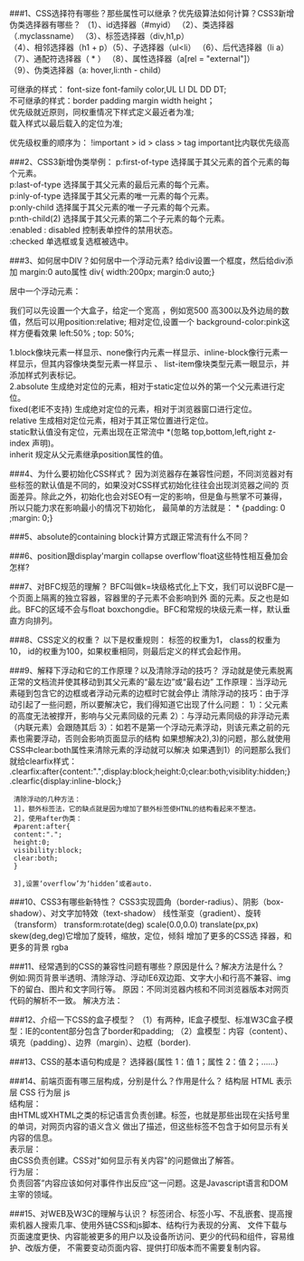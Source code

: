 ###1、CSS选择符有哪些？那些属性可以继承？优先级算法如何计算？CSS3新增伪类选择器有哪些？
  （1）、id选择器（#myid）   （2）、类选择器（.myclassname） （3）、标签选择器（div,h1,p）</br>
  （4）、相邻选择器（h1 + p）（5）、子选择器（ul<li）   （6）、后代选择器（li  a） </br>
  （7）、通配符选择器（ * ） （8）、属性选择器（a[rel = "external"]） </br>
  （9）、伪类选择器（a: hover,li:nth - child）</br>
  
  可继承的样式： font-size font-family color,UL LI DL DD DT;</br>
  不可继承的样式：border padding margin width height；</br>
  优先级就近原则，同权重情况下样式定义最近者为准;</br>
  载入样式以最后载入的定位为准;</br>
  
  优先级权重的顺序为：
  !important > id > class > tag important比内联优先级高
  
 
###2、CSS3新增伪类举例：
  p:first-of-type 选择属于其父元素的首个元素的每个元素。</br>
  p:last-of-type 选择属于其父元素的最后元素的每个元素。</br>
  p:inly-of-type 选择属于其父元素的唯一元素的每个元素。</br>
  p:only-child 选择属于其父元素的唯一子元素的每个元素。</br>
  p:nth-child(2) 选择属于其父元素的第二个子元素的每个元素。</br>
  :enabled : disabled 控制表单控件的禁用状态。</br>
  :checked 单选框或复选框被选中。</br>
  

###3、如何居中DIV？如何居中一个浮动元素?
  给div设置一个框度，然后给div添加 margin:0 auto属性
  div{ width:200px; margin:0 auto;}
  
  居中一个浮动元素：
  
  我们可以先设置一个大盒子，给定一个宽高 ，例如宽500 高300以及外边局的数值，然后可以用position:relative;
  相对定位,设置一个 background-color:pink这样方便看效果 left:50% ; top: 50%;
  
  1.block像块元素一样显示、none像行内元素一样显示、inline-block像行元素一样显示，但其内容像块类型元素一样显示 、
  list-item像块类型元素一眼显示，并添加样式列表标记。</br>
  2.absolute 生成绝对定位的元素，相对于static定位以外的第一个父元素进行定位。</br>
   fixed(老IE不支持) 生成绝对定位的元素，相对于浏览器窗口进行定位。</br>
   relative 生成相对定位元素，相对于其正常位置进行定位。</br>
   static默认值没有定位，元素出现在正常流中 *(忽略 top,bottom,left,right z-index 声明)。</br>
   inherit 规定从父元素继承position属性的值。
   
  
###4、为什么要初始化CSS样式？
     因为浏览器存在兼容性问题，不同浏览器对有些标签的默认值是不同的，如果没对CSS样式初始化往往会出现浏览器之间的
   页面差异。除此之外，初始化也会对SEO有一定的影响，但是鱼与熊掌不可兼得，所以只能力求在影响最小的情况下初始化，
   最简单的方法就是： * {padding: 0 ;margin: 0;}


###5、absolute的containing block计算方式跟正常流有什么不同？

###6、position跟display'margin collapse overflow'float这些特性相互叠加会怎样?

###7、对BFC规范的理解？
    BFC叫做k=块级格式化上下文，我们可以说BFC是一个页面上隔离的独立容器，容器里的子元素不会影响到外
    面的元素。反之也是如此。BFC的区域不会与float boxchongdie。BFC和常规的块级元素一样，默认垂直方向排列。
    
###8、CSS定义的权重？
    以下是权重规则：
       标签的权重为1，
       class的权重为10，
       id的权重为100，如果权重相同，则最后定义的样式会起作用。
    
###9、解释下浮动和它的工作原理？以及清除浮动的技巧？
    浮动就是使元素脱离正常的文档流并使其移动到其父元素的“最左边”或“最右边”
    工作原理：当浮动元素碰到包含它的边框或者浮动元素的边框时它就会停止
    清除浮动的技巧：由于浮动引起了一些问题，所以要解决它，我们得知道它出现了什么问题：
    1）：父元素的高度无法被撑开，影响与父元素同级的元素
    2）：与浮动元素同级的非浮动元素（内联元素）会跟随其后
    3）：如若不是第一个浮动元素浮动，则该元素之前的元素也需要浮动，否则会影响页面显示的结构
    如果想解决2),3)的问题，那么就使用CSS中clear:both属性来清除元素的浮动就可以解决
    如果遇到1）的问题那么我们就给clearfix样式：
         .clearfix:after{content:".";display:block;height:0;clear:both;visiblity:hidden;}
         .clearfic{display:inline-block;}
         
     清除浮动的几种方法：
     1]，额外标签法，它的缺点就是因为增加了额外标签使HTNL的结构看起来不整洁。
     2]，使用after伪类：
     #parent:after{
     content:".";
     height:0;
     visibility:block;
     clear:both;
     }
     
     3],设置‘overflow’为‘hidden’或者auto.
     
 
###10、CSS3有哪些新特性？
     CSS3实现圆角（border-radius）、阴影（box-shadow）、对文字加特效（text-shadow）
     线性渐变（gradient）、旋转（transform） transform:rotate(deg) scale(0.0,0.0)
     translate(px,px) skew(deg,deg)它增加了旋转，缩放，定位，倾斜  增加了更多的CSS选
     择器，和更多的背景 rgba
     
###11、经常遇到的CSS的兼容性问题有哪些？原因是什么？解决方法是什么？
     例如:网页背景半透明、清除浮动、浮动IE6双边距、文字大小和行高不兼容、img下的留白、图片和文字同行等。
     原因：不同浏览器内核和不同浏览器版本对网页代码的解析不一致。
     解决方法：
     
###12、介绍一下CSS的盒子模型？
      （1）有两种，IE盒子模型、标准W3C盒子模型：IE的content部分包含了border和padding;
      （2）盒模型：内容（content）、填充（padding）、边界（margin）、边框（border).
      
###13、CSS的基本语句构成是？
选择器{属性 1：值 1；属性 2：值 2；......}

###14、前端页面有哪三层构成，分别是什么？作用是什么？
   结构层 HTML 表示层 CSS 行为层 js</br>
   结构层：</br>
   由HTML或XHTML之类的标记语言负责创建。标签，也就是那些出现在尖括号里的单词，对网页内容的语义含义
   做出了描述，但这些标签不包含于如何显示有关内容的信息。</br>
   表示层：</br>
   由CSS负责创建。CSS对"如何显示有关内容"的问题做出了解答。</br>
   行为层：</br>
   负责回答”内容应该如何对事件作出反应“这一问题。这是Javascript语言和DOM主宰的领域。</br>
      
###15、对WEB及W3C的理解与认识？
    标签闭合、标签小写、不乱嵌套、提高搜索机器人搜索几率、使用外链CSS和js脚本、结构行为表现的分离、
   文件下载与页面速度更快、内容能被更多的用户以及设备所访问、更少的代码和组件，容易维护、改版方便，
   不需要变动页面内容、提供打印版本而不需要复制内容。
   
